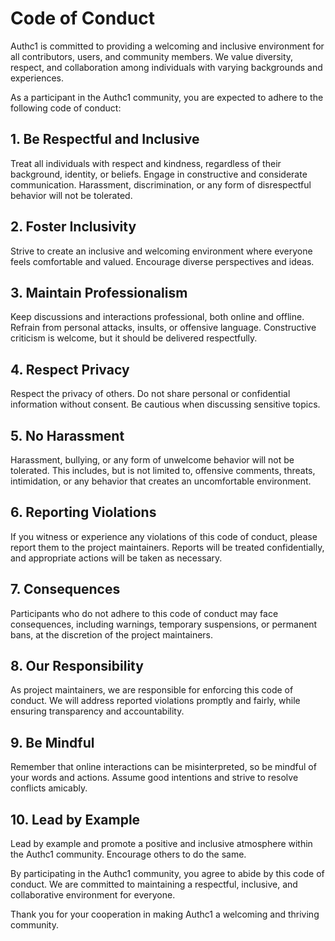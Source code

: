 # Code of Conduct

Authc1 is committed to providing a welcoming and inclusive environment for all contributors, users, and community members. We value diversity, respect, and collaboration among individuals with varying backgrounds and experiences.

As a participant in the Authc1 community, you are expected to adhere to the following code of conduct:

## 1. Be Respectful and Inclusive

Treat all individuals with respect and kindness, regardless of their background, identity, or beliefs. Engage in constructive and considerate communication. Harassment, discrimination, or any form of disrespectful behavior will not be tolerated.

## 2. Foster Inclusivity

Strive to create an inclusive and welcoming environment where everyone feels comfortable and valued. Encourage diverse perspectives and ideas.

## 3. Maintain Professionalism

Keep discussions and interactions professional, both online and offline. Refrain from personal attacks, insults, or offensive language. Constructive criticism is welcome, but it should be delivered respectfully.

## 4. Respect Privacy

Respect the privacy of others. Do not share personal or confidential information without consent. Be cautious when discussing sensitive topics.

## 5. No Harassment

Harassment, bullying, or any form of unwelcome behavior will not be tolerated. This includes, but is not limited to, offensive comments, threats, intimidation, or any behavior that creates an uncomfortable environment.

## 6. Reporting Violations

If you witness or experience any violations of this code of conduct, please report them to the project maintainers. Reports will be treated confidentially, and appropriate actions will be taken as necessary.

## 7. Consequences

Participants who do not adhere to this code of conduct may face consequences, including warnings, temporary suspensions, or permanent bans, at the discretion of the project maintainers.

## 8. Our Responsibility

As project maintainers, we are responsible for enforcing this code of conduct. We will address reported violations promptly and fairly, while ensuring transparency and accountability.

## 9. Be Mindful

Remember that online interactions can be misinterpreted, so be mindful of your words and actions. Assume good intentions and strive to resolve conflicts amicably.

## 10. Lead by Example

Lead by example and promote a positive and inclusive atmosphere within the Authc1 community. Encourage others to do the same.

By participating in the Authc1 community, you agree to abide by this code of conduct. We are committed to maintaining a respectful, inclusive, and collaborative environment for everyone.

Thank you for your cooperation in making Authc1 a welcoming and thriving community.
